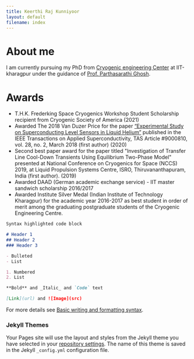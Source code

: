 ```yaml
---
title: Keerthi Raj Kunniyoor
layout: default
filename: index
--- 
```


# About me

I am currently pursuing my PhD from [Cryogenic engineering Center](http://www.iitkgp.ac.in/department/CR) at IIT-kharagpur under the guidance of [Prof. Parthasarathi Ghosh](http://www.iitkgp.ac.in/department/CR/faculty/cr-psghosh#resp-tab4).

# Awards

* T.H.K. Frederking Space Cryogenics Workshop Student Scholarship recipient from Cryogenic Society of America (2021)
* Awarded The 2018 Van Duzer Price for the paper [“Experimental Study on Superconducting Level Sensors in Liquid Helium”](https://ieeecsc.org/awards/van-duzer-prize-award) published in the IEEE Transactions on Applied Superconductivity, TAS Article #9000810, vol. 28, no. 2, March 2018 (first author) (2020)
* Second best paper award for the paper titled "Investigation of Transfer Line Cool-Down Transients Using Equilibrium Two-Phase Model" presented at National Conference on Cryogenics for Space (NCCS) 2019, at Liquid Propulsion Systems Centre, ISRO, Thiruvananthapuram, India (first author). (2019)
* Awarded DAAD (German academic exchange service) - IIT master sandwich scholarship 2016/2017
* Awarded Institute Silver Medal (Indian Institute of Technology Kharagpur) for the academic year 2016-2017 as best student in order of merit among the graduating postgraduate students of the Cryogenic Engineering Centre.


```markdown
Syntax highlighted code block

# Header 1
## Header 2
### Header 3

- Bulleted
- List

1. Numbered
2. List

**Bold** and _Italic_ and `Code` text

[Link](url) and ![Image](src)
```

For more details see [Basic writing and formatting syntax](https://docs.github.com/en/github/writing-on-github/getting-started-with-writing-and-formatting-on-github/basic-writing-and-formatting-syntax).

### Jekyll Themes

Your Pages site will use the layout and styles from the Jekyll theme you have selected in your [repository settings](https://github.com/keerthirajkunniyoor/keerthirajkunniyoor/settings/pages). The name of this theme is saved in the Jekyll `_config.yml` configuration file.
